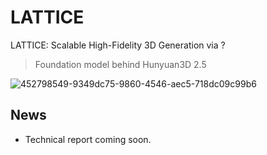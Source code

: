 # LATTICE
LATTICE: Scalable High-Fidelity 3D Generation via ?

> Foundation model behind Hunyuan3D 2.5

![452798549-9349dc75-9860-4546-aec5-718dc09c99b6](https://github.com/user-attachments/assets/c63933bd-b195-433e-946e-4f796d25898b)


## News

- Technical report coming soon. 
